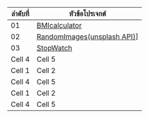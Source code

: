 | ลำดับที่ | หัวข้อโปรเจกต์ 
|---|---
| 01 | [BMIcalculator](https://github.com/Wattanapongphan/Javascript-projects/tree/main/BMIcalculator)  
| 02  | [RandomImages(unsplash API)](https://github.com/Wattanapongphan/Javascript-projects/tree/main/BMIcalculator)]
| 03  | [StopWatch](https://github.com/Wattanapongphan/Javascript-projects/tree/main/StopWatch) 
| Cell 4  | Cell 5  
| Cell 1  | Cell 2  
| Cell 4  | Cell 5  
| Cell 1  | Cell 2  
| Cell 4  | Cell 5  
